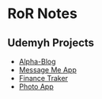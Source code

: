 # RoR Notes

## Udemyh Projects
* [Alpha-Blog](https://github.com/abrahamzaragoza/alpha-blog)
* [Message Me App](https://github.com/abrahamzaragoza/message_me)
* [Finance Traker](https://github.com/abrahamzaragoza/finance-tracker)
* [Photo App](https://github.com/abrahamzaragoza/photo-app)
